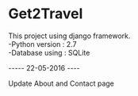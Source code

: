 # Get2Travel
This project using django framework.  
 -Python version : 2.7  
 -Database using : SQLite

----- 22-05-2016 ----

Update About and Contact page

